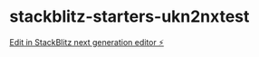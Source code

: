 # stackblitz-starters-ukn2nxtest

[Edit in StackBlitz next generation editor ⚡️](https://stackblitz.com/~/github.com/EvyBettina/stackblitz-starters-ukn2nxtest)